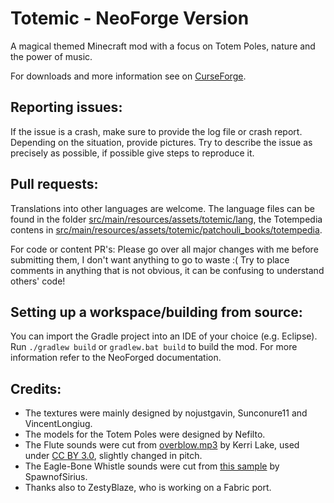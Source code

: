 # Totemic - NeoForge Version

A magical themed Minecraft mod with a focus on Totem Poles, nature and the power of music.

For downloads and more information see on [CurseForge](https://www.curseforge.com/minecraft/mc-mods/totemic).

## Reporting issues:
If the issue is a crash, make sure to provide the log file or crash report.
Depending on the situation, provide pictures.
Try to describe the issue as precisely as possible, if possible give steps to reproduce it.

## Pull requests:
Translations into other languages are welcome. The language files can be found in the folder [src/main/resources/assets/totemic/lang](src/main/resources/assets/totemic/lang),
the Totempedia contens in [src/main/resources/assets/totemic/patchouli_books/totempedia](src/main/resources/assets/totemic/patchouli_books/totempedia).

For code or content PR's: Please go over all major changes with me before submitting them, I don't want anything to go to waste :(
Try to place comments in anything that is not obvious, it can be confusing to understand others' code!

## Setting up a workspace/building from source:
You can import the Gradle project into an IDE of your choice (e.g. Eclipse). Run `./gradlew build` or `gradlew.bat build` to build the mod.
For more information refer to the NeoForged documentation.

## Credits:
- The textures were mainly designed by nojustgavin, Sunconure11 and VincentLongiug.
- The models for the Totem Poles were designed by Nefilto.
- The Flute sounds were cut from [overblow.mp3](https://freesound.org/people/kerri/sounds/37144/) by Kerri Lake,
used under [CC BY 3.0](https://creativecommons.org/licenses/by/3.0/), slightly changed in pitch.
- The Eagle-Bone Whistle sounds were cut from [this sample](https://freesound.org/people/Petrucio/sounds/276977/)
by SpawnofSirius.
- Thanks also to ZestyBlaze, who is working on a Fabric port.
